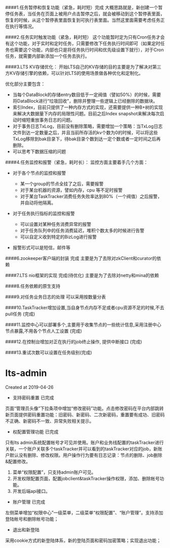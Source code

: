 ####1.任务暂停和恢复功能（紧急，耗时短）完成
大概思路就是，新创建一个暂停任务表，当任务在页面上被用户点击暂停之后，就会被移动到这个暂停表里面，恢复的时候，从这个暂停表里面恢复到可执行表里面。当然这里面需要考虑任务正在执行等情况。

####2.任务实时触发功能（紧急，耗时短）
这个功能暂时定为只有Cron任务才会有这个功能，对于实时和定时任务，只需要修改下任务执行时间即可（如果定时任务也需要这个功能，内部也只是将任务执行时间和优先级设置下就行），对于Cron任务，就需要内部新添加一个任务去执行。

####3.LTS KV存储优化：
开始LTS自己的KV存储的目的主要是为了解决对第三方KV存储引擎的依赖，可以针对LTS的使用场景做各种优化和定制化。

优化部分主要包含：

* 当每个DataBlock的存储entry数目低于一定阀值（譬如50%）的时候，需要将DataBlock进行“垃圾回收”，删除并整理一些逻辑上已经删除的数据块。
* 索引Index，目前只提供了一种内存方式的实现，还需要提供一种B+树的实现来解决大数据量下内存的局限性问题。目前之后Index snapshot来解决每次启动时缩短重放事务日志的问题。
* 对于事务日志TxLog，目前没有删除策略，需要增加一个策略：当TxLog日志文件到达一定数量之后，并且当前所存活的kv个数为0的时候，可以将这些TxLog移除到bak目录下，待bak目录个数到达一定个数或者一定时间之后再删除。
* 可以思考下数据压缩的问题

####4.任务监控和报警（紧急，耗时长）：
监控方面主要着手几个方面：

* 对于各个节点的监控和报警
	* 某一个group的节点全挂了之后，需要报警
	* 对于某台机器的资源，譬如内存，cpu 等不足时报警
	* 对于某台TaskTracker消费任务失败率达到80%（一个阀值）之后报警，并自动将他隔离。

* 对于任务执行指标的监控和报警
	* 可以设置对某种任务消费异常的报警
	* 对于任务队列中的任务消费延迟，堆积个数太多的时候进行告警
	* 可以自定义收到特定的BizLog进行报警
* 报警形式可以是短信，邮件等

####6.zookeeper客户端的封装 完成
主要是为了去除对zkClient和curator的依赖

####7.LTS nio框架的实现 完成(待优化)
主要是为了去除对netty和mina的依赖

####8.任务依赖的原生支持

####9.对任务业务日志的处理
可以采用按数量分表

####10.TaskTracker增加设置,当自身节点内存不足或者cpu资源不足的时候,不去pull任务 (完成)

####11.监控中心可以部署多个,主要用于收集节点的一些统计信息,采用注册中心节点暴露,不用各个节点人工设置 (完成)

####12.在控制台增加对正在执行的job终止操作, 提供中断接口 (完成)

####13.重试次数可以设置在任务级别(完成)

# lts-admin
Created at 2019-04-26

- 支持密码重置   已完成

页面“管理员头像”下拉条项中增加“修改密码”功能。点击修改密码在平台内部跳转新页面提供密码重置功能：旧密码、新密码、二次新密码，重置要有成功、旧密码不正确、新密码不一致、异常失败相关提示。

- 权配置管理功能   已完成

只有lts admin系统配置帐号才可见并使用。账户和业务线配置的taskTracker进行关联，一个账户关联多个taskTracker并可以看到的taskTracker对应的job，新账户默认没有删除、修改权限。用户操作行为要有日志记录：节点的删除、job删除&配置修改。

1. 菜单“权限配置”，只支持admin账户可见。
2. 开发权限配置页面，配置jobclient&taskTracker操作权限，添加、删除帐号功能。
3. 开发后端api接口。

- 账户管理   已完成

左侧菜单增加“权限中心”一级菜单，二级菜单“权限配置”、“账户管理”。支持添加登陆帐号和删除帐号功能；

- 退出和新登陆

采用cookie方式的新登陆体系，新的登陆页面和密码加密策略；实现退出功能；